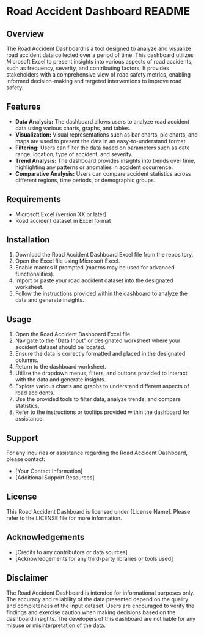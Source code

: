 # Road Accident Dashboard README

## Overview
The Road Accident Dashboard is a tool designed to analyze and visualize road accident data collected over a period of time. This dashboard utilizes Microsoft Excel to present insights into various aspects of road accidents, such as frequency, severity, and contributing factors. It provides stakeholders with a comprehensive view of road safety metrics, enabling informed decision-making and targeted interventions to improve road safety.

## Features
- **Data Analysis:** The dashboard allows users to analyze road accident data using various charts, graphs, and tables.
- **Visualization:** Visual representations such as bar charts, pie charts, and maps are used to present the data in an easy-to-understand format.
- **Filtering:** Users can filter the data based on parameters such as date range, location, type of accident, and severity.
- **Trend Analysis:** The dashboard provides insights into trends over time, highlighting any patterns or anomalies in accident occurrence.
- **Comparative Analysis:** Users can compare accident statistics across different regions, time periods, or demographic groups.

## Requirements
- Microsoft Excel (version XX or later)
- Road accident dataset in Excel format

## Installation
1. Download the Road Accident Dashboard Excel file from the repository.
2. Open the Excel file using Microsoft Excel.
3. Enable macros if prompted (macros may be used for advanced functionalities).
4. Import or paste your road accident dataset into the designated worksheet.
5. Follow the instructions provided within the dashboard to analyze the data and generate insights.

## Usage
1. Open the Road Accident Dashboard Excel file.
2. Navigate to the "Data Input" or designated worksheet where your accident dataset should be located.
3. Ensure the data is correctly formatted and placed in the designated columns.
4. Return to the dashboard worksheet.
5. Utilize the dropdown menus, filters, and buttons provided to interact with the data and generate insights.
6. Explore various charts and graphs to understand different aspects of road accidents.
7. Use the provided tools to filter data, analyze trends, and compare statistics.
8. Refer to the instructions or tooltips provided within the dashboard for assistance.

## Support
For any inquiries or assistance regarding the Road Accident Dashboard, please contact:
- [Your Contact Information]
- [Additional Support Resources]

## License
This Road Accident Dashboard is licensed under [License Name]. Please refer to the LICENSE file for more information.

## Acknowledgements
- [Credits to any contributors or data sources]
- [Acknowledgements for any third-party libraries or tools used]

## Disclaimer
The Road Accident Dashboard is intended for informational purposes only. The accuracy and reliability of the data presented depend on the quality and completeness of the input dataset. Users are encouraged to verify the findings and exercise caution when making decisions based on the dashboard insights. The developers of this dashboard are not liable for any misuse or misinterpretation of the data.
